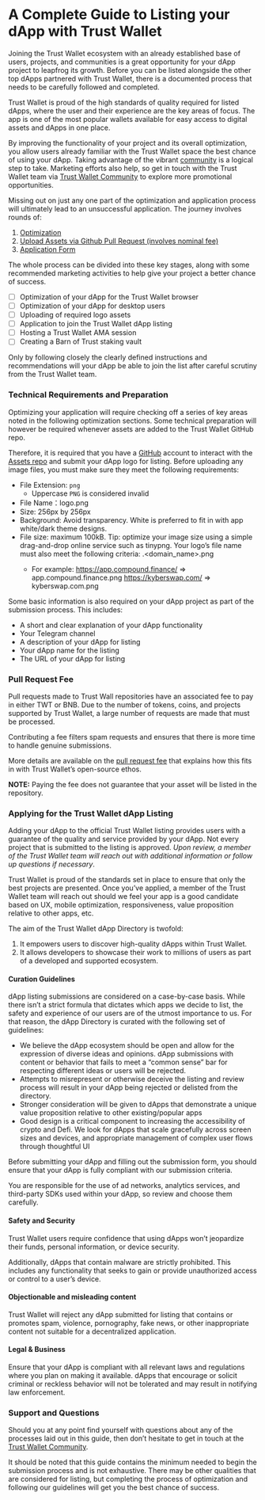# A Complete Guide to Listing your dApp with Trust Wallet

Joining the Trust Wallet ecosystem with an already established base of users, projects, and communities is a great opportunity for your dApp project to leapfrog its growth. Before you can be listed alongside the other top dApps partnered with Trust Wallet, there is a documented process that needs to be carefully followed and completed.

Trust Wallet is proud of the high standards of quality required for listed dApps, where the user and their experience are the key areas of focus. The app is one of the most popular wallets available for easy access to digital assets and dApps in one place.

By improving the functionality of your project and its overall optimization, you allow users already familiar with the Trust Wallet space the best chance of using your dApp. Taking advantage of the vibrant [community](https://twitter.com/trustwalletapp) is a logical step to take. Marketing efforts also help, so get in touch with the Trust Wallet team via [Trust Wallet Community](https://community.trustwallet.com/) to explore more promotional opportunities.

Missing out on just any one part of the optimization and application process will ultimately lead to an unsuccessful application. The journey involves rounds of:

1. [Optimization](dApps/mobile-optimize.md)
2. [Upload Assets via Github Pull Request (involves nominal fee)](#technical-requirements-and-preperation)
3. [Application Form](https://forms.gle/bdZPHseXypr72S8E7)

The whole process can be divided into these key stages, along with some recommended marketing activities to help give your project a better chance of success.

- [ ] Optimization of your dApp for the Trust Wallet browser
- [ ] Optimization of your dApp for desktop users
- [ ] Uploading of required logo assets
- [ ] Application to join the Trust Wallet dApp listing
- [ ] Hosting a Trust Wallet AMA session
- [ ] Creating a Barn of Trust staking vault

Only by following closely the clearly defined instructions and recommendations will your dApp be able to join the list after careful scrutiny from the Trust Wallet team.

### Technical Requirements and Preparation

Optimizing your application will require checking off a series of key areas noted in the following optimization sections. Some technical preparation will however be required whenever assets are added to the Trust Wallet GitHub repo.

Therefore, it is required that you have a [GitHub](https://github.com) account to interact with the [Assets repo](https://github.com/trustwallet/assets) and submit your dApp logo for listing. Before uploading any image files, you must make sure they meet the following requirements:

- File Extension: `png`
  - Uppercase `PNG` is considered invalid
- File Name：logo.png
- Size: 256px by 256px
- Background: Avoid transparency. White is preferred to fit in with app white/dark theme designs.
- File size: maximum 100kB. Tip: optimize your image size using a simple drag-and-drop online service such as tinypng. Your logo’s file name must also meet the following criteria: <subdomain>.<domain_name>.png
  - For example: https://app.compound.finance/ => app.compound.finance.png
    https://kyberswap.com/ => kyberswap.com.png

Some basic information is also required on your dApp project as part of the submission process. This includes:

- A short and clear explanation of your dApp functionality
- Your Telegram channel
- A description of your dApp for listing
- Your dApp name for the listing
- The URL of your dApp for listing

### Pull Request Fee

Pull requests made to Trust Wall repositories have an associated fee to pay in either TWT or BNB. Due to the number of tokens, coins, and projects supported by Trust Wallet, a large number of requests are made that must be processed.

Contributing a fee filters spam requests and ensures that there is more time to handle genuine submissions.

More details are available on the [pull request fee](../assets/pr-fee.md) that explains how this fits in with Trust Wallet’s open-source ethos.

**NOTE:** Paying the fee does not guarantee that your asset will be listed in the repository.

### Applying for the Trust Wallet dApp Listing

Adding your dApp to the official Trust Wallet listing provides users with a guarantee of the quality and service provided by your dApp. Not every project that is submitted to the listing is approved. _Upon review, a member of the Trust Wallet team will reach out with additional information or follow up questions if necessary_.

Trust Wallet is proud of the standards set in place to ensure that only the best projects are presented. Once you’ve applied, a member of the Trust Wallet team will reach out should we feel your app is a good candidate based on UX, mobile optimization, responsiveness, value proposition relative to other apps, etc.

The aim of the Trust Wallet dApp Directory is twofold:

1. It empowers users to discover high-quality dApps within Trust Wallet.
2. It allows developers to showcase their work to millions of users as part of a developed and supported ecosystem.

#### Curation Guidelines

dApp listing submissions are considered on a case-by-case basis. While there isn’t a strict formula that dictates which apps we decide to list, the safety and experience of our users are of the utmost importance to us. For that reason, the dApp Directory is curated with the following set of guidelines:

- We believe the dApp ecosystem should be open and allow for the expression of diverse ideas and opinions. dApp submissions with content or behavior that fails to meet a “common sense” bar for respecting different ideas or users will be rejected.
- Attempts to misrepresent or otherwise deceive the listing and review process will result in your dApp being rejected or delisted from the directory.
- Stronger consideration will be given to dApps that demonstrate a unique value proposition relative to other existing/popular apps
- Good design is a critical component to increasing the accessibility of crypto and Defi. We look for dApps that scale gracefully across screen sizes and devices, and appropriate management of complex user flows through thoughtful UI

Before submitting your dApp and filling out the submission form, you should ensure that your dApp is fully compliant with our submission criteria.

You are responsible for the use of ad networks, analytics services, and third-party SDKs used within your dApp, so review and choose them carefully.

#### Safety and Security

Trust Wallet users require confidence that using dApps won’t jeopardize their funds, personal information, or device security.

Additionally, dApps that contain malware are strictly prohibited. This includes any functionality that seeks to gain or provide unauthorized access or control to a user’s device.

#### Objectionable and misleading content

Trust Wallet will reject any dApp submitted for listing that contains or promotes spam, violence, pornography, fake news, or other inappropriate content not suitable for a decentralized application.

#### Legal & Business

Ensure that your dApp is compliant with all relevant laws and regulations where you plan on making it available. dApps that encourage or solicit criminal or reckless behavior will not be tolerated and may result in notifying law enforcement.

### Support and Questions

Should you at any point find yourself with questions about any of the processes laid out in this guide, then don’t hesitate to get in touch at the [Trust Wallet Community](https://community.trustwallet.com/).

It should be noted that this guide contains the minimum needed to begin the submission process and is not exhaustive. There may be other qualities that are considered for listing, but completing the process of optimization and following our guidelines will get you the best chance of success.
